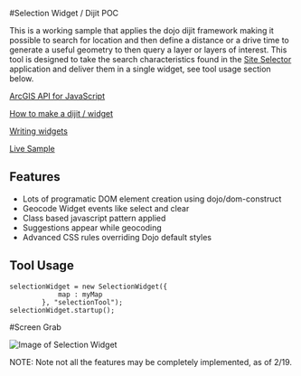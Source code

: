 #Selection Widget / Dijit POC

This is a working sample that applies the dojo dijit framework making it possible to search for location and then define a
distance or a drive time to generate a useful geometry to then query a layer or layers of interest.  This tool is designed to
take the search characteristics found in the [Site Selector](http://tryitlive.arcgis.com/SiteSelector/) application
and deliver them in a single widget, see tool usage section below.

[ArcGIS API for JavaScript](https://developers.arcgis.com/javascript/)



[How to make a dijit / widget](https://github.com/Esri/arcgis-dijit-sample-js)

[Writing widgets](http://dojotoolkit.org/reference-guide/1.9/quickstart/writingWidgets.html)

[Live Sample](http://esri.github.io/developer-support/web-js/selection-dijit/index.html)

## Features

* Lots of programatic DOM element creation using dojo/dom-construct
* Geocode Widget events like select and clear
* Class based javascript pattern applied
* Suggestions appear while geocoding
* Advanced CSS rules overriding Dojo default styles


## Tool Usage

```
selectionWidget = new SelectionWidget({
			map : myMap
		}, "selectionTool");
selectionWidget.startup();

```

#Screen Grab

![Image of Selection Widget](https://raw.githubusercontent.com/Esri/developer-support/gh-pages/repository-images/selection-widget.png "Selection widget screenshot")



NOTE: Note not all the features may be completely implemented, as of 2/19.
